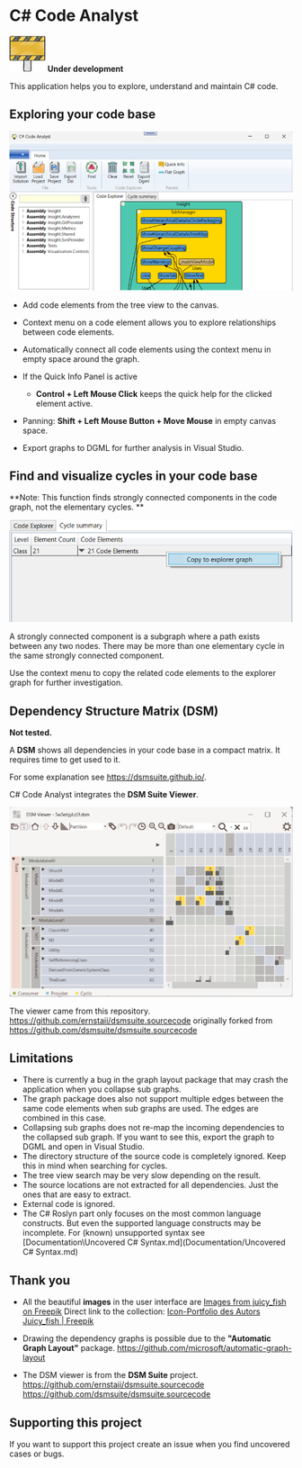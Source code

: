 # C# Code Analyst



![](assets/traffic-barrier.png) **Under development**

This application helps you to explore, understand and maintain C# code.

## Exploring your code base

![image-20240731123233438](assets/code-explorer.png)

- Add code elements from the tree view to the canvas.
- Context menu on a code element allows you to explore relationships between code elements.
- Automatically connect all code elements using the context menu in empty space around the graph.
- If the Quick Info Panel is active
  - **Control + Left Mouse Click** keeps the quick help for the clicked element active.

- Panning: **Shift + Left Mouse Button + Move Mouse** in empty canvas space.

- Export graphs to DGML for further analysis in Visual Studio.

## Find and visualize cycles in your code base

**Note:  This function finds strongly connected components in the code graph, not the elementary cycles. **

![](assets/cycle-summary.png)

A strongly connected component is a subgraph where a path exists between any two nodes. There may be more than one elementary cycle in the same strongly connected component.

Use the context menu to copy the related code elements to the explorer graph for further investigation.

## Dependency Structure Matrix (DSM)

**Not tested.**

A **DSM** shows all dependencies in your code base in a compact matrix. It requires time to get used to it.

For some explanation see https://dsmsuite.github.io/.

C# Code Analyst integrates the **DSM Suite Viewer**.

<img src="assets/dsm-suite.png"  />

The viewer came from this repository.
https://github.com/ernstaii/dsmsuite.sourcecode
originally forked from
https://github.com/dsmsuite/dsmsuite.sourcecode

## Limitations

- There is currently a bug in the graph layout package that may crash the application when you collapse sub graphs.
-  The graph package does also not support multiple edges between the same code elements when sub graphs are used. The edges are combined in this case.
- Collapsing sub graphs does not re-map the incoming dependencies to the collapsed sub graph. If you want to see this, export the graph to DGML and open in Visual Studio.
- The directory structure of the source code is completely ignored. Keep this in mind when searching for cycles.
- The tree view search may be very slow depending on the result.
- The source locations are not extracted for all dependencies. Just the ones that are easy to extract.
- External code is ignored.
- The C# Roslyn part only focuses on the most common language constructs. But even the supported language constructs may be incomplete. For (known) unsupported syntax see [Documentation\Uncovered C# Syntax.md](Documentation/Uncovered C# Syntax.md)

## Thank you

- All the beautiful **images** in the user interface are <a href="https://de.freepik.com/search">Images from juicy_fish on Freepik</a>
  Direct link to the collection: [Icon-Portfolio des Autors Juicy_fish | Freepik](https://de.freepik.com/autor/juicy-fish/icons)

- Drawing the dependency graphs is possible due to the **"Automatic Graph Layout"** package.
  https://github.com/microsoft/automatic-graph-layout

- The DSM viewer is from the **DSM Suite** project.
  https://github.com/ernstaii/dsmsuite.sourcecode
  https://github.com/dsmsuite/dsmsuite.sourcecode

## Supporting this project

If you want to support this project create an issue when you find uncovered cases or bugs.
